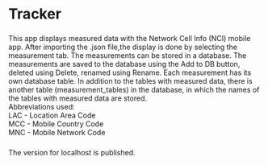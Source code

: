 <h1 align="left">Tracker</h1>

###

<p align="left">This app displays measured data with the Network Cell Info (NCI) mobile app. After importing the .json file,the display is done by selecting the measurement tab. The measurements can be stored in a database. The measurements are saved to the database using the Add to DB button, deleted using Delete, renamed using Rename. Each measurement has its own database table. In addition to the tables with measured data, there is another table (measurement_tables) in the database, in which the names of the tables with measured data are stored.<br>Abbreviations used:<br>LAC - Location Area Code<br>MCC - Mobile Country Code<br>MNC - Mobile Network Code</p>

###

<p align="left">The version for localhost is published.</p>

###

